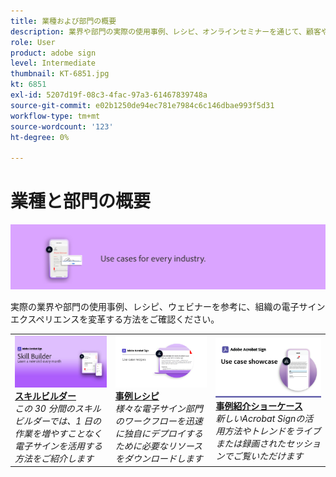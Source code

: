 ```yaml
---
title: 業種および部門の概要
description: 業界や部門の実際の使用事例、レシピ、オンラインセミナーを通じて、顧客や従業員の電子サイン体験をどのように変革できるかご覧ください
role: User
product: adobe sign
level: Intermediate
thumbnail: KT-6851.jpg
kt: 6851
exl-id: 5207d19f-08c3-4fac-97a3-61467839748a
source-git-commit: e02b1250de94ec781e7984c6c146dbae993f5d31
workflow-type: tm+mt
source-wordcount: '123'
ht-degree: 0%

---
```


# 業種と部門の概要

![Acrobat Sign Industry Image](../assets/Hero-Industry.png)

実際の業界や部門の使用事例、レシピ、ウェビナーを参考に、組織の電子サインエクスペリエンスを変革する方法をご確認ください。

<table style="table-layout:fixed">
<tr>
  <td>
    <a href="innovation-series.md">
      <img alt="スキルビルダー" src="../assets/SB_1280.jpg" />
    </a>
    <div>
    <a href="innovation-series.md"><strong>スキルビルダー</strong></a>
    </div>
    <em>この 30 分間のスキルビルダーでは、1 日の作業を増やすことなく電子サインを活用する方法をご紹介します</em>
    <br>
  </td>
  <td>
    <a href="recipes.md">
      <img alt="事例レシピ" src="../assets/Expand_RecipeR.png" />
    </a>
    <div>
    <a href="recipes.md"><strong>事例レシピ</strong></a>
    </div>
    <em>様々な電子サイン部門のワークフローを迅速に独自にデプロイするために必要なリソースをダウンロードします</em>
    <br>
  </td>
  <td>
    <a href="use-case-showcase.md">
      <img alt="事例紹介ショーケース" src="../assets/UseCaseShowcaseR.png" />
    </a>
    <div>
    <a href="use-case-showcase.md"><strong>事例紹介ショーケース</strong></a>
    </div>
    <em>新しいAcrobat Signの活用方法やトレンドをライブまたは録画されたセッションでご覧いただけます</em>
    <br>
  </td>
</tr>
</table>
